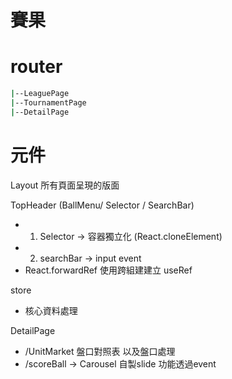 # 賽果

# router
```bash
|--LeaguePage
|--TournamentPage
|--DetailPage
```

# 元件
Layout
  所有頁面呈現的版面

TopHeader (BallMenu/ Selector / SearchBar)
-  1. Selector -> 容器獨立化 (React.cloneElement)
-  2. searchBar -> input event
-  React.forwardRef 使用跨組建建立 useRef

store
-  核心資料處理

DetailPage
-  /UnitMarket 盤口對照表 以及盤口處理
-  /scoreBall -> Carousel 自製slide 功能透過event

